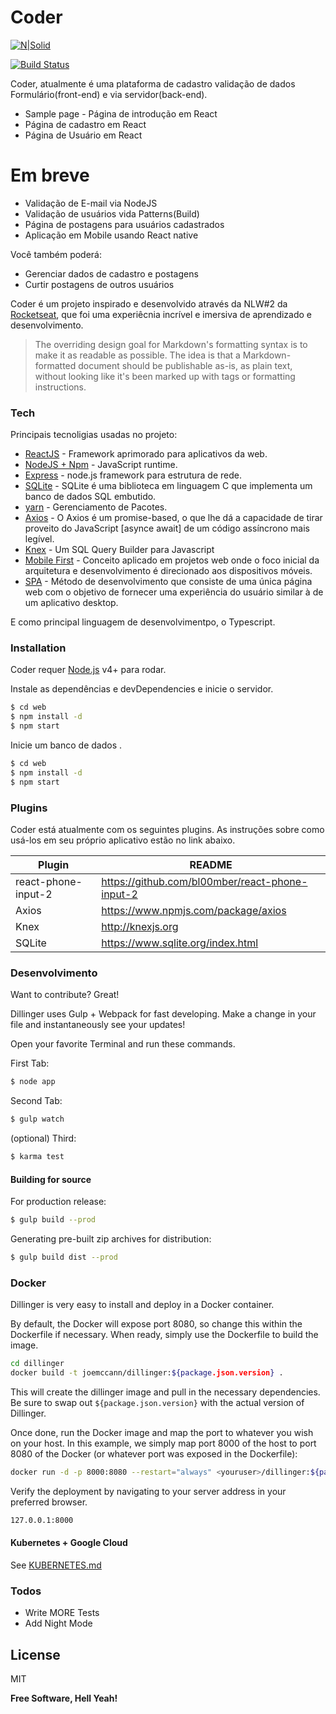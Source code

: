 # Coder

[![N|Solid](https://cldup.com/dTxpPi9lDf.thumb.png)](https://nodesource.com/products/nsolid)

[![Build Status](https://travis-ci.org/joemccann/dillinger.svg?branch=master)](https://travis-ci.org/joemccann/dillinger)

Coder, atualmente é uma plataforma de cadastro validação de dados Formulário(front-end) e via servidor(back-end).

  - Sample page - Página de introdução em React
  - Página de cadastro em React
  - Página de Usuário em React

# Em breve

  - Validação de E-mail via NodeJS
  - Validação de usuários vida Patterns(Build)
  - Página de postagens para usuários cadastrados
  - Aplicação em Mobile usando React native

Você também poderá:
  - Gerenciar dados de cadastro e postagens
  - Curtir postagens de outros usuários

Coder é um projeto inspirado e desenvolvido através da NLW#2 da [Rocketseat], que foi uma experiêcnia incrível e imersiva de aprendizado e desenvolvimento.

> The overriding design goal for Markdown's
> formatting syntax is to make it as readable
> as possible. The idea is that a
> Markdown-formatted document should be
> publishable as-is, as plain text, without
> looking like it's been marked up with tags
> or formatting instructions.


### Tech

Principais tecnoligias usadas no projeto:

* [ReactJS] - Framework aprimorado para aplicativos da web.
* [NodeJS + Npm] - JavaScript runtime.
* [Express] - node.js framework para estrutura de rede.
* [SQLite] - SQLite é uma biblioteca em linguagem C que implementa um banco de dados SQL embutido.
* [yarn] - Gerenciamento de Pacotes.
* [Axios] - O Axios é um promise-based, o que lhe dá a capacidade de tirar proveito do JavaScript [asynce await] de um código assíncrono mais legível.
* [Knex] - Um SQL Query Builder para Javascript
* [Mobile First] - Conceito aplicado em projetos web onde o foco inicial da arquitetura e desenvolvimento é direcionado aos dispositivos móveis.
* [SPA] - Método de desenvolvimento que consiste de uma única página web com o objetivo de fornecer uma experiência do usuário similar à de um aplicativo desktop.

E como principal linguagem de desenvolvimentpo, o Typescript.

### Installation

Coder requer [Node.js](https://nodejs.org/) v4+ para rodar.

Instale as dependências e devDependencies e inicie o servidor.

```sh
$ cd web
$ npm install -d
$ npm start
```

Inicie um banco de dados .

```sh
$ cd web
$ npm install -d
$ npm start
```

### Plugins

Coder está atualmente com os seguintes plugins. As instruções sobre como usá-los em seu próprio aplicativo estão no link abaixo.

| Plugin | README |
| ------ | ------ |
| react-phone-input-2 | <https://github.com/bl00mber/react-phone-input-2> |
|  Axios | <https://www.npmjs.com/package/axios> |
|  Knex | <http://knexjs.org> |
|  SQLite | <https://www.sqlite.org/index.html> |


### Desenvolvimento

Want to contribute? Great!

Dillinger uses Gulp + Webpack for fast developing.
Make a change in your file and instantaneously see your updates!

Open your favorite Terminal and run these commands.

First Tab:
```sh
$ node app
```

Second Tab:
```sh
$ gulp watch
```

(optional) Third:
```sh
$ karma test
```
#### Building for source
For production release:
```sh
$ gulp build --prod
```
Generating pre-built zip archives for distribution:
```sh
$ gulp build dist --prod
```
### Docker
Dillinger is very easy to install and deploy in a Docker container.

By default, the Docker will expose port 8080, so change this within the Dockerfile if necessary. When ready, simply use the Dockerfile to build the image.

```sh
cd dillinger
docker build -t joemccann/dillinger:${package.json.version} .
```
This will create the dillinger image and pull in the necessary dependencies. Be sure to swap out `${package.json.version}` with the actual version of Dillinger.

Once done, run the Docker image and map the port to whatever you wish on your host. In this example, we simply map port 8000 of the host to port 8080 of the Docker (or whatever port was exposed in the Dockerfile):

```sh
docker run -d -p 8000:8080 --restart="always" <youruser>/dillinger:${package.json.version}
```

Verify the deployment by navigating to your server address in your preferred browser.

```sh
127.0.0.1:8000
```

#### Kubernetes + Google Cloud

See [KUBERNETES.md](https://github.com/joemccann/dillinger/blob/master/KUBERNETES.md)


### Todos

 - Write MORE Tests
 - Add Night Mode

License
----

MIT


**Free Software, Hell Yeah!**

[//]: # (These are reference links used in the body of this note and get stripped out when the markdown processor does its job. There is no need to format nicely because it shouldn't be seen. Thanks SO - http://stackoverflow.com/questions/4823468/store-comments-in-markdown-syntax)


   [Rocketseat]: <https://rocketseat.com.br>
   [express]: <http://expressjs.com>
   [ReactJS]: <https://pt-br.reactjs.org>
   [SQLite]: <https://www.sqlite.org/index.html>
   [NodeJS + Npm]: <https://nodejs.org/en>
   [yarn]: <https://yarnpkg.com>
   [Axios]: <https://www.npmjs.com/package/axios>
   [Knex]: <http://knexjs.org>
   [Mobile First]: <https://blog.apiki.com/mobile-first-o-conceito-e-sua-aplicabilidade>
   [Spa]: <https://en.wikipedia.org/wiki/Single-page_application#:~:text=From%20Wikipedia%2C%20the%20free%20encyclopedia,browser%20loading%20entire%20new%20pages.>


   [PlDb]: <https://github.com/joemccann/dillinger/tree/master/plugins/dropbox/README.md>
   [PlGh]: <https://github.com/joemccann/dillinger/tree/master/plugins/github/README.md>
   [PlGd]: <https://github.com/joemccann/dillinger/tree/master/plugins/googledrive/README.md>
   [PlOd]: <https://github.com/joemccann/dillinger/tree/master/plugins/onedrive/README.md>
   [PlMe]: <https://github.com/joemccann/dillinger/tree/master/plugins/medium/README.md>
   [PlGa]: <https://github.com/RahulHP/dillinger/blob/master/plugins/googleanalytics/README.md>
